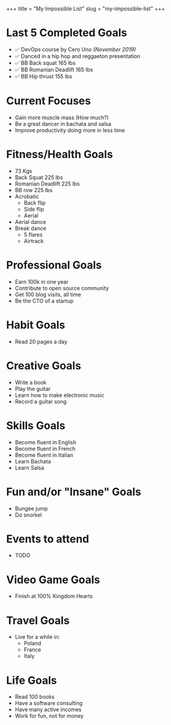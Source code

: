 +++
title = "My Impossible List"
slug = "my-impossible-list"
+++

# Last 5 Completed Goals

- ✅ DevOps course by Cero Uno _(November 2019)_
- ✅ Danced in a hip hop and reggaeton presentation
- ✅ BB Back squat 165 lbs
- ✅ BB Romanian Deadlift 165 lbs
- ✅ BB Hip thrust 155 lbs

# Current Focuses

- Gain more muscle mass (How much?)
- Be a great dancer in bachata and salsa
- Improve productivity doing more in less time

# Fitness/Health Goals

- 73 Kgs
- Back Squat 225 lbs
- Romanian Deadlift 225 lbs
- BB row 225 lbs
- Acrobatic
  - Back flip
  - Side flip
  - Aerial
- Aerial dance
- Break dance
  - 5 flares
  - Airtrack

# Professional Goals

- Earn 100k in one year
- Contribute to open source community
- Get 100 blog visits, all time
- Be the CTO of a startup

# Habit Goals

- Read 20 pages a day

# Creative Goals

- Write a book
- Play the guitar
- Learn how to make electronic music
- Record a guitar song

# Skills Goals

- Become fluent in English
- Become fluent in French
- Become fluent in Italian
- Learn Bachata
- Learn Salsa

# Fun and/or "Insane" Goals

- Bungee jump
- Do snorkel

# Events to attend

- TODO

# Video Game Goals

- Finish at 100% Kingdom Hearts

# Travel Goals

- Live for a while in:
  - Poland
  - France
  - Italy

# Life Goals

- Read 100 books
- Have a software consulting
- Have many active incomes
- Work for fun, not for money
